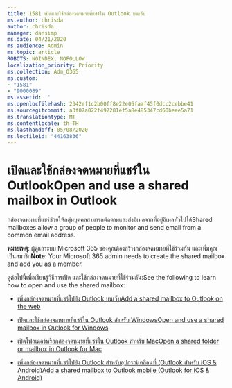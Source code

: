 ```yaml
---
title: 1581 เปิดและใช้กล่องจดหมายที่แชร์ใน Outlook บนเว็บ
ms.author: chrisda
author: chrisda
manager: dansimp
ms.date: 04/21/2020
ms.audience: Admin
ms.topic: article
ROBOTS: NOINDEX, NOFOLLOW
localization_priority: Priority
ms.collection: Adm_O365
ms.custom:
- "1581"
- "9000089"
ms.assetid: ''
ms.openlocfilehash: 2342ef1c2b00ff8e22e05faaf45f0dcc2cebbe41
ms.sourcegitcommit: a3f07a022f492281ef5a8e485347cd60beee5a71
ms.translationtype: MT
ms.contentlocale: th-TH
ms.lasthandoff: 05/08/2020
ms.locfileid: "44163836"
---
```

# <a name="open-and-use-a-shared-mailbox-in-outlook"></a><span data-ttu-id="b3e73-102">เปิดและใช้กล่องจดหมายที่แชร์ใน Outlook</span><span class="sxs-lookup"><span data-stu-id="b3e73-102">Open and use a shared mailbox in Outlook</span></span>

<span data-ttu-id="b3e73-103">กล่องจดหมายที่แชร์ช่วยให้กลุ่มบุคคลสามารถติดตามและส่งอีเมลจากที่อยู่อีเมลทั่วไปได้</span><span class="sxs-lookup"><span data-stu-id="b3e73-103">Shared mailboxes allow a group of people to monitor and send email from a common email address.</span></span> 

<span data-ttu-id="b3e73-104">**หมายเหตุ**: ผู้ดูแลระบบ Microsoft 365 ของคุณต้องสร้างกล่องจดหมายที่ใช้ร่วมกัน และเพิ่มคุณเป็นสมาชิก</span><span class="sxs-lookup"><span data-stu-id="b3e73-104">**Note**: Your Microsoft 365 admin needs to create the shared mailbox and add you as a member.</span></span>

<span data-ttu-id="b3e73-105">ดูต่อไปนี้เพื่อเรียนรู้วิธีการเปิด และใช้กล่องจดหมายที่ใช้ร่วมกัน:</span><span class="sxs-lookup"><span data-stu-id="b3e73-105">See the following to learn how to open and use the shared mailbox:</span></span>

- [<span data-ttu-id="b3e73-106">เพิ่มกล่องจดหมายที่แชร์ไปยัง Outlook บนเว็บ</span><span class="sxs-lookup"><span data-stu-id="b3e73-106">Add a shared mailbox to Outlook on the web</span></span>](https://support.office.com/article/Add-a-shared-mailbox-to-Outlook-on-the-web-98b5a90d-4e38-415d-a030-f09a4cd28207)

- [<span data-ttu-id="b3e73-107">เปิดและใช้กล่องจดหมายที่แชร์ใน Outlook สําหรับ Windows</span><span class="sxs-lookup"><span data-stu-id="b3e73-107">Open and use a shared mailbox in Outlook for Windows</span></span>](https://support.office.com/article/open-and-use-a-shared-mailbox-in-outlook-d94a8e9e-21f1-4240-808b-de9c9c088afd)

- [<span data-ttu-id="b3e73-108">เปิดโฟลเดอร์หรือกล่องจดหมายที่แชร์ใน Outlook สําหรับ Mac</span><span class="sxs-lookup"><span data-stu-id="b3e73-108">Open a shared folder or mailbox in Outlook for Mac</span></span>](https://support.office.com/article/Open-a-shared-folder-or-mailbox-in-Outlook-for-Mac-6ecc39c5-5577-4a1d-b18c-bbdc92972cb2)

- [<span data-ttu-id="b3e73-109">เพิ่มกล่องจดหมายที่แชร์ไปยัง Outlook สําหรับอุปกรณ์เคลื่อนที่ (Outlook สําหรับ iOS & Android)</span><span class="sxs-lookup"><span data-stu-id="b3e73-109">Add a shared mailbox to Outlook mobile (Outlook for iOS & Android)</span></span>](https://support.office.com/article/Add-a-shared-mailbox-to-Outlook-mobile-f866242c-81b2-472e-8776-6c49c5473c9f)
